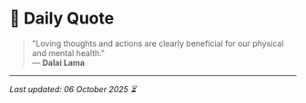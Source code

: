 # 📜 Daily Quote

> "Loving thoughts and actions are clearly beneficial for our physical and mental health."  
> — **Dalai Lama**

---

_Last updated: 06 October 2025 ⏳_

